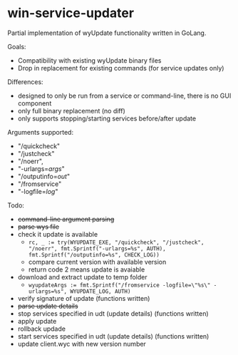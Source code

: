 # win-service-updater

Partial implementation of wyUpdate functionality written in GoLang.

Goals:
- Compatibility with existing wyUpdate binary files
- Drop in replacement for existing commands (for service updates only)

Differences:
- designed to only be run from a service or command-line, there is no GUI component
- only full binary replacement (no diff)
- only supports stopping/starting services before/after update

Arguments supported:
- "/quickcheck"
- "/justcheck"
- "/noerr",
- "-urlargs=_args_"
- "/outputinfo=_out_"
- "/fromservice"
- "-logfile=_log_"

Todo:
- ~~command-line argument parsing~~
- ~~parse wys file~~
- check it update is available
  - `rc, _ := try(WYUPDATE_EXE, "/quickcheck", "/justcheck", "/noerr", fmt.Sprintf("-urlargs=%s", AUTH), fmt.Sprintf("/outputinfo=%s", CHECK_LOG))`
  - compare current version with available version
  - return code 2 means update is avaiable
- download and extract update to temp folder
  - `wyupdateArgs := fmt.Sprintf("/fromservice -logfile=\"%s\" -urlargs=%s", WYUPDATE_LOG, AUTH)`
- verify signature of update (functions written)
- ~~parse update details~~
- stop services specified in udt (update details) (functions written)
- apply update
- rollback updade
- start services specified in udt (update details) (functions written)
- update client.wyc with new version number

